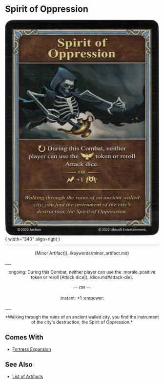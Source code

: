 # Spirit of Oppression

![Spirit of Oppression](../assets/artifacts_minor-spirit_of_oppression.webp){ width="340" align=right }
___
<p style="text-align: center;" markdown>[Minor Artifact](../keywords/minor_artifact.md)</p>
___
<p style="text-align: center;" markdown>:ongoing: During this Combat, neither player can use the :morale_positive: token or reroll [Attack dice](../dice.md#attack-die).<br><br>— OR —<br><br>:instant: +1 :empower:</p>
___
<p style="text-align: center;" markdown>*Walking through the ruins of an ancient walled city, you find the instrument of the city's destruction, the Spirit of Oppression.*</p>


## Comes With

- [Fortress Expansion](../content/fortress_expansion.md)


## See Also


- [List of Artifacts](index.md)
